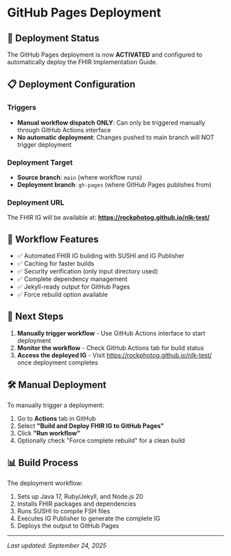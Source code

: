 # GitHub Pages Deployment

## 🚀 Deployment Status

The GitHub Pages deployment is now **ACTIVATED** and configured to automatically deploy the FHIR Implementation Guide.

## 📋 Deployment Configuration

### Triggers

- **Manual workflow dispatch ONLY**: Can only be triggered manually through GitHub Actions interface
- **No automatic deployment**: Changes pushed to main branch will NOT trigger deployment

### Deployment Target

- **Source branch**: `main` (where workflow runs)
- **Deployment branch**: `gh-pages` (where GitHub Pages publishes from)

### Deployment URL
The FHIR IG will be available at: **https://rockphotog.github.io/nlk-test/**

## 🔧 Workflow Features

- ✅ Automated FHIR IG building with SUSHI and IG Publisher
- ✅ Caching for faster builds
- ✅ Security verification (only input directory used)
- ✅ Complete dependency management
- ✅ Jekyll-ready output for GitHub Pages
- ✅ Force rebuild option available

## 🎯 Next Steps

1. **Manually trigger workflow** - Use GitHub Actions interface to start deployment
2. **Monitor the workflow** - Check GitHub Actions tab for build status  
3. **Access the deployed IG** - Visit <https://rockphotog.github.io/nlk-test/> once deployment completes

## 🛠️ Manual Deployment

To manually trigger a deployment:
1. Go to **Actions** tab in GitHub
2. Select **"Build and Deploy FHIR IG to GitHub Pages"**
3. Click **"Run workflow"**
4. Optionally check "Force complete rebuild" for a clean build

## 📊 Build Process

The deployment workflow:
1. Sets up Java 17, Ruby/Jekyll, and Node.js 20
2. Installs FHIR packages and dependencies
3. Runs SUSHI to compile FSH files
4. Executes IG Publisher to generate the complete IG
5. Deploys the output to GitHub Pages

---
*Last updated: September 24, 2025*